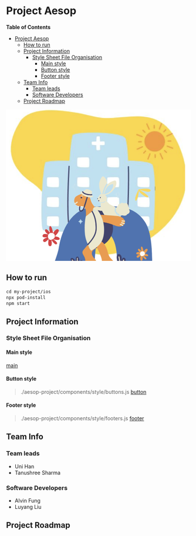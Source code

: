 # Project Aesop
<!-- markdown-toc start - Don't edit this section. Run M-x markdown-toc-refresh-toc -->
**Table of Contents**

- [Project Aesop](#project-aesop)
    - [How to run](#how-to-run)
    - [Project Information](#project-information)
        - [Style Sheet File Organisation](#style-sheet-file-organisation)
            - [Main style](#main-style)
            - [Button style](#button-style)
            - [Footer style](#footer-style)
    - [Team Info](#team-info)
        - [Team leads](#team-leads)
        - [Software Developers](#software-developers)
    - [Project Roadmap](#project-roadmap)

<!-- markdown-toc end -->

![logo](aesop-project/images/logo.png) 

## How to run
```
cd my-project/ios
npx pod-install
npm start
```

## Project Information

### Style Sheet File Organisation
#### Main style
[main](aesop-project/components/style/main.js) 

#### Button style
> ./aesop-project/components/style/buttons.js
[button](aesop-project/components/style/button.js) 

#### Footer style
> ./aesop-project/components/style/footers.js
[footer](aesop-project/components/style/footer.js) 

## Team Info

### Team leads
* Uni Han
* Tanushree Sharma
 
### Software Developers
* Alvin Fung
* Luyang Liu

## Project Roadmap
